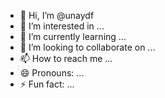 - 👋 Hi, I’m @unaydf
- 👀 I’m interested in ...
- 🌱 I’m currently learning ...
- 💞️ I’m looking to collaborate on ...
- 📫 How to reach me ...
- 😄 Pronouns: ...
- ⚡ Fun fact: ...

<!---
unaydf/unaydf is a ✨ special ✨ repository because its `README.md` (this file) appears on your GitHub profile.
You can click the Preview link to take a look at your changes.
--->
